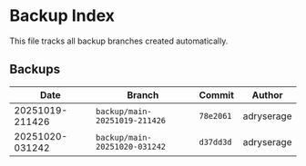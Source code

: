 # Backup Index

This file tracks all backup branches created automatically.

## Backups

| Date | Branch | Commit | Author |
|------|--------|--------|--------|
| 20251019-211426 | `backup/main-20251019-211426` | `78e2061` | adryserage |
| 20251020-031242 | `backup/main-20251020-031242` | `d37dd3d` | adryserage |
